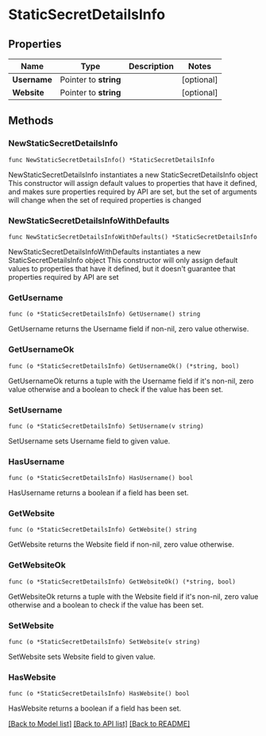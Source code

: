 # StaticSecretDetailsInfo

## Properties

Name | Type | Description | Notes
------------ | ------------- | ------------- | -------------
**Username** | Pointer to **string** |  | [optional] 
**Website** | Pointer to **string** |  | [optional] 

## Methods

### NewStaticSecretDetailsInfo

`func NewStaticSecretDetailsInfo() *StaticSecretDetailsInfo`

NewStaticSecretDetailsInfo instantiates a new StaticSecretDetailsInfo object
This constructor will assign default values to properties that have it defined,
and makes sure properties required by API are set, but the set of arguments
will change when the set of required properties is changed

### NewStaticSecretDetailsInfoWithDefaults

`func NewStaticSecretDetailsInfoWithDefaults() *StaticSecretDetailsInfo`

NewStaticSecretDetailsInfoWithDefaults instantiates a new StaticSecretDetailsInfo object
This constructor will only assign default values to properties that have it defined,
but it doesn't guarantee that properties required by API are set

### GetUsername

`func (o *StaticSecretDetailsInfo) GetUsername() string`

GetUsername returns the Username field if non-nil, zero value otherwise.

### GetUsernameOk

`func (o *StaticSecretDetailsInfo) GetUsernameOk() (*string, bool)`

GetUsernameOk returns a tuple with the Username field if it's non-nil, zero value otherwise
and a boolean to check if the value has been set.

### SetUsername

`func (o *StaticSecretDetailsInfo) SetUsername(v string)`

SetUsername sets Username field to given value.

### HasUsername

`func (o *StaticSecretDetailsInfo) HasUsername() bool`

HasUsername returns a boolean if a field has been set.

### GetWebsite

`func (o *StaticSecretDetailsInfo) GetWebsite() string`

GetWebsite returns the Website field if non-nil, zero value otherwise.

### GetWebsiteOk

`func (o *StaticSecretDetailsInfo) GetWebsiteOk() (*string, bool)`

GetWebsiteOk returns a tuple with the Website field if it's non-nil, zero value otherwise
and a boolean to check if the value has been set.

### SetWebsite

`func (o *StaticSecretDetailsInfo) SetWebsite(v string)`

SetWebsite sets Website field to given value.

### HasWebsite

`func (o *StaticSecretDetailsInfo) HasWebsite() bool`

HasWebsite returns a boolean if a field has been set.


[[Back to Model list]](../README.md#documentation-for-models) [[Back to API list]](../README.md#documentation-for-api-endpoints) [[Back to README]](../README.md)


